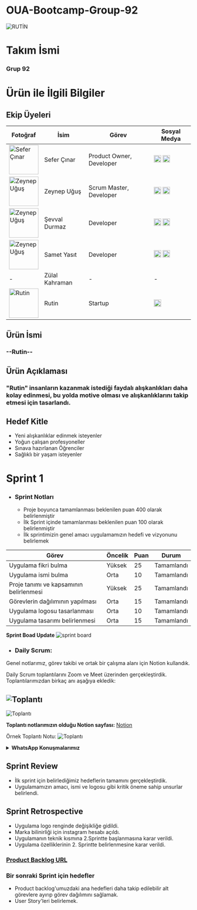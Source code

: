 # OUA-Bootcamp-Group-92

![RUTİN](https://i.imgur.com/nBVmfaN.png)
# Takım İsmi
 ### Grup 92 

# Ürün ile İlgili Bilgiler

## Ekip Üyeleri 
| Fotoğraf                                                                   | İsim           | Görev                    | Sosyal Medya                                                                                                                                                                                                                                           |
|----------------------------------------------------------------------------|----------------|--------------------------|--------------------------------------------------------------------------------------------------------------------------------------------------------------------------------------------------------------------------------------------------------|
| <img src="https://i.imgur.com/tOsV6Q7.jpeg" alt="Sefer Çınar" width="80"/> | Sefer Çınar    | Product Owner, Developer | [<img src="https://i.imgur.com/3LeRUui.png" alt="LinkedIn Logo" width="20"/>](https://www.linkedin.com/in/sefercinar/) [<img src="https://i.imgur.com/7ECfYeQ.png" alt="GitHub Logo" width="20"/>](https://github.com/SeferCinar)                      |
| <img src="https://i.imgur.com/woijgMT.jpeg" alt="Zeynep Uğuş" width="80"/> | Zeynep Uğuş    | Scrum Master, Developer  | [<img src="https://i.imgur.com/3LeRUui.png" alt="LinkedIn Logo" width="20"/>](https://www.linkedin.com/in/zeynep-u%C4%9Fu%C5%9F-76b883296/) [<img src="https://i.imgur.com/7ECfYeQ.png" alt="GitHub Logo" width="20"/>](https://github.com/zeynepugus) |
| <img src="https://i.imgur.com/6smeS8v.jpeg" alt="Zeynep Uğuş" width="80"/> | Şevval Durmaz  | Developer                | [<img src="https://i.imgur.com/3LeRUui.png" alt="LinkedIn Logo" width="20"/>](https://www.linkedin.com/in/sevvaldurmaz1/) [<img src="https://i.imgur.com/7ECfYeQ.png" alt="GitHub Logo" width="20"/>](https://github.com/sevvaldurmaz1)                |
| <img src="https://i.imgur.com/nQnrgli.jpeg" alt="Zeynep Uğuş" width="80"/> | Samet Yasıt    | Developer                | [<img src="https://i.imgur.com/3LeRUui.png" alt="LinkedIn Logo" width="20"/>](https://www.linkedin.com/in/samet-yas%C4%B1t-762556254/) [<img src="https://i.imgur.com/7ECfYeQ.png" alt="GitHub Logo" width="20"/>](https://github.com/SametYASIT)      |
| -                                                                          | Zülal Kahraman | -                        | -                                                                                                                                                                                                                                                      |
| <img src="https://i.imgur.com/wBhRcD0.png" alt="Rutin" width="80"/>        | Rutin          | Startup                  | [<img src="https://i.imgur.com/lVgZDJS.jpeg" alt="İnstagram Logo" width="20"/>](https://www.instagram.com/rutin.rr?igsh=MWs4dDBrM2NtMTBrbg%3D%3D&utm_source=qr)                                                                                        |

## Ürün İsmi
### --Rutin--
## Ürün Açıklaması
### "Rutin" insanların kazanmak istediği faydalı alışkanlıkları daha kolay edinmesi, bu yolda motive olması ve alışkanlıklarını takip etmesi için tasarlandı.
## Hedef Kitle
- Yeni alışkanlıklar edinmek isteyenler 
- Yoğun çalışan profesyoneller
- Sınava hazırlanan Öğrenciler
- Sağlıklı bir yaşam isteyenler

# Sprint 1
- ### Sprint Notları
	- Proje boyunca tamamlanması beklenilen puan 400 olarak belirlenmiştir
	-  İlk Sprint içinde tamamlanması beklenilen puan 100 olarak belirlenmiştir
	-  İlk sprintimizin genel amacı uygulamamızın hedefi ve vizyonunu belirlemek
    
 |  Görev                | Öncelik | Puan | Durum         |
|----------------------|---------|------|---------------|
| Uygulama fikri bulma    | Yüksek  | 25   | Tamamlandı |
| Uygulama ismi bulma | Orta    | 10   | Tamamlandı     |
| Proje tanımı ve kapsamının belirlenmesi   | Yüksek  | 25    | Tamamlandı     |
| Görevlerin dağılımının yapılması   | Orta    | 15    | Tamamlandı  |
| Uygulama logosu tasarlanması  | Orta    | 10    | Tamamlandı   |
| Uygulama tasarımı belirlenmesi  | Orta    | 15    | Tamamlandı   |

<strong>Sprint Boad Update</strong>
  ![sprint board](https://i.imgur.com/ZGk17cQ.jpeg)

- ### Daily Scrum:
  
Genel notlarımız, görev takibi ve ortak bir çalışma alanı için Notion kullandık.

Daily Scrum toplantılarını Zoom ve Meet üzerinden gerçekleştirdik. Toplantılarımızdan birkaç anı aşağıya ekledik:

 ![Toplantı](https://i.imgur.com/7ROACUA.png)
 ---
![Toplantı](https://i.imgur.com/2cwyeyE.jpg)

<strong>Toplantı notlarımızın olduğu Notion sayfası:</strong> [Notion](https://www.notion.so/a923d27dea734013b771ec9fd3fac467?v=22c5e9dcb9f04e788226a4ec295d94c1&pvs=4)
 
 Örnek Toplantı Notu:  ![Toplantı](https://i.imgur.com/i8hH6D7.jpeg)

<details>
<summary><strong>WhatsApp Konuşmalarımız</strong></summary>

![WhatsApp Konuşması 1](https://i.imgur.com/aSwPfCU.jpg)
![WhatsApp Konuşması 2](https://i.imgur.com/E3id8XT.jpg)
![WhatsApp Konuşması 3](https://i.imgur.com/co5hM6g.png)
![WhatsApp Konuşması 4](https://i.imgur.com/Stx0TBv.png)
![WhatsApp Konuşması 5](https://i.imgur.com/ydeRfU7.png)
![WhatsApp Konuşması 6](https://i.imgur.com/lCfKhbR.png)
![WhatsApp Konuşması 7](https://i.imgur.com/rkIn1bT.png)


</details>
	
## Sprint Review
- İlk sprint için belirlediğimiz hedeflerin tamamını gerçekleştirdik.
- Uygulamamızın amacı, ismi ve logosu gibi kritik öneme sahip unsurlar belirlendi.
## Sprint Retrospective 
- Uygulama logo renginde değişikliğe gidildi.
- Marka bilinirliği için instagram hesabı açıldı.
- Uygulamanın teknik kısmına 2.Sprintte başlanmasına karar verildi.
- Uygulama özelliklerinin 2. Sprintte belirlenmesine karar verildi.
### [Product Backlog URL ](https://www.notion.so/560a038872b8421bbcbeabfa476f0683?v=4f8f7c8cc8604cb1bd355040ebd83e3e&pvs=4)
### Bir sonraki Sprint için hedefler
- Product backlog'umuzdaki ana hedefleri daha takip edilebilir alt görevlere ayırıp görev dağılımını sağlamak.
- User Story'leri belirlemek.

